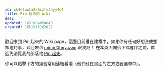 ```yaml
---
id: qk4etuwfa2k6szfvtayy4c4
title: Pin 起來的 Wiki
desc: ''
updated: 1651984850643
created: 1651915162827
---
```

歡迎來到 Pin 起來的 Wiki page，這邊目前還在建構中，如果你有任何好想法或想知道的事，歡迎來信 mimir@hey.com 跟我說！
在本頁面開始正式運作之前，歡迎先瀏覽我的部落格 [Pin 起來](https://pinchlime.com)。

你可以點擊下方的幾個常用連結看看（他們也在畫面的左方或者選單中）。

